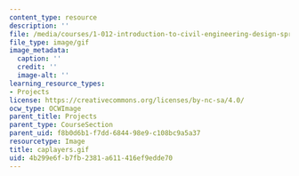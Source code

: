 ```yaml
---
content_type: resource
description: ''
file: /media/courses/1-012-introduction-to-civil-engineering-design-spring-2002/4b299e6fb7fb2381a611416ef9edde70_caplayers.gif
file_type: image/gif
image_metadata:
  caption: ''
  credit: ''
  image-alt: ''
learning_resource_types:
- Projects
license: https://creativecommons.org/licenses/by-nc-sa/4.0/
ocw_type: OCWImage
parent_title: Projects
parent_type: CourseSection
parent_uid: f8b0d6b1-f7dd-6844-98e9-c108bc9a5a37
resourcetype: Image
title: caplayers.gif
uid: 4b299e6f-b7fb-2381-a611-416ef9edde70
---
```

